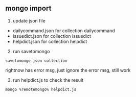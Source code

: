 ## mongo import 
1. update json file
- dailycommand.json for collection dailycommand
- issuedict.json for collection issuedict
- helpdict.json for collection helpdict

2. run savetomongo
```
savetomongo json collection
```
rightnow has error msg, just ignore the error msg, still work

3. run helpdict.js to check the result
```
mongo %remotemongo% helpdict.js
```

